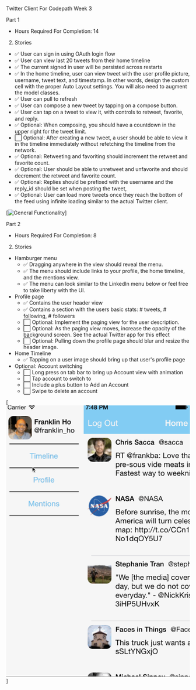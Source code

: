 Twitter Client For Codepath Week 3

Part 1
- Hours Required For Completion: 14
2. Stories
  * :white_check_mark: User can sign in using OAuth login flow
  * :white_check_mark: User can view last 20 tweets from their home timeline
  * :white_check_mark: The current signed in user will be persisted across restarts
  * :white_check_mark: In the home timeline, user can view tweet with the user profile picture, username, tweet text, and timestamp. In other words, design the custom cell with the proper Auto Layout settings. You will also need to augment the model classes.
  * :white_check_mark: User can pull to refresh
  * :white_check_mark: User can compose a new tweet by tapping on a compose button.
  * :white_check_mark: User can tap on a tweet to view it, with controls to retweet, favorite, and reply.
  * :white_check_mark: Optional: When composing, you should have a countdown in the upper right for the tweet limit.
  * :white_large_square: Optional: After creating a new tweet, a user should be able to view it in the timeline immediately without refetching the timeline from the network.
  * :white_check_mark: Optional: Retweeting and favoriting should increment the retweet and favorite count.
  * :white_check_mark: Optional: User should be able to unretweet and unfavorite and should decrement the retweet and favorite count.
  * :white_check_mark: Optional: Replies should be prefixed with the username and the reply_id should be set when posting the tweet,
  * :white_check_mark: Optional: User can load more tweets once they reach the bottom of the feed using infinite loading similar to the actual Twitter client.

[![General Functionality](https://github.com/franklinho/TwitterClient/blob/master/TwitterClient.gif)]


Part 2

- Hours Required For Completion: 8

2. Stories
  * Hamburger menu
    * :white_check_mark: Dragging anywhere in the view should reveal the menu.
    * :white_check_mark: The menu should include links to your profile, the home timeline, and the mentions view.
    * :white_check_mark: The menu can look similar to the LinkedIn menu below or feel free to take liberty with the UI.
  * Profile page
    * :white_check_mark: Contains the user header view
    * :white_check_mark: Contains a section with the users basic stats: # tweets, # following, # followers
    * :white_large_square: Optional: Implement the paging view for the user description.
    * :white_large_square: Optional: As the paging view moves, increase the opacity of the background screen. See the actual Twitter app for this effect
    * :white_large_square: Optional: Pulling down the profile page should blur and resize the header image.
  * Home Timeline
    * :white_check_mark: Tapping on a user image should bring up that user's profile page
  * Optional: Account switching
    * :white_large_square: Long press on tab bar to bring up Account view with animation
    * :white_large_square: Tap account to switch to
    * :white_large_square: Include a plus button to Add an Account
    * :white_large_square: Swipe to delete an account

[![Hamburger Menu](https://github.com/franklinho/TwitterClient/blob/master/TwitterClient2.gif)]